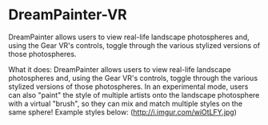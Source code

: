 # DreamPainter-VR
DreamPainter allows users to view real-life landscape photospheres and, using the Gear VR's controls, toggle through the various stylized versions of those photospheres.

What it does:
DreamPainter allows users to view real-life landscape photospheres and, using the Gear VR's controls, toggle through the various stylized versions of those photospheres. In an experimental mode, users can also "paint" the style of multiple artists onto the landscape photosphere with a virtual "brush", so they can mix and match multiple styles on the same sphere!
Example styles below: (http://i.imgur.com/wiOtLFY.jpg)
